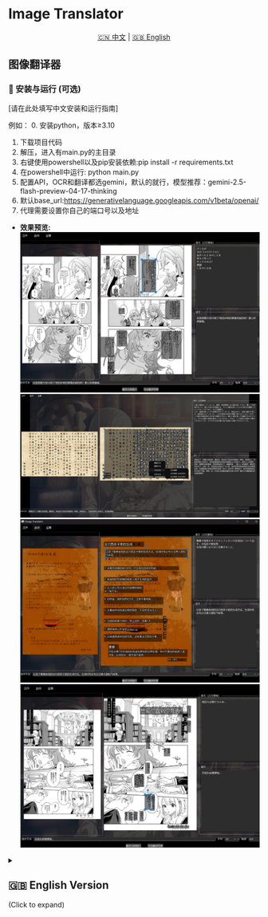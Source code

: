 # Image Translator

<!-- Language Switcher -->
<p align="center">
  <a href="#chinese-version">🇨🇳 中文</a> | <a href="#english-version">🇬🇧 English</a>
</p>

<!-- Chinese Version (Default) -->
<a name="chinese-version"></a>

## 图像翻译器

### 🚀 安装与运行 (可选)

[请在此处填写中文安装和运行指南]

例如：
0.  安装python，版本≥3.10
1.  下载项目代码
2.  解压，进入有main.py的主目录
3.  右键使用powershell以及pip安装依赖:pip install -r requirements.txt
4.  在powershell中运行: python main.py
5.  配置API，OCR和翻译都选gemini，默认的就行，模型推荐：gemini-2.5-flash-preview-04-17-thinking
6.  默认base_url:https://generativelanguage.googleapis.com/v1beta/openai/
7.  代理需要设置你自己的端口号以及地址

*   **效果预览:**
    ![示例图片 4](sample/4.png)
    ![示例图片 3](sample/3.png)
    ![示例图片 2](sample/2.png)
    ![示例图片 1](sample/1.png)



<!-- English Version (Collapsible) -->
<a name="english-version"></a>
<details>
<summary><h2>🇬🇧 English Version</h2> (Click to expand)</summary>

<br>

Image Translator is a desktop application built with PyQt6, designed to facilitate the optical character recognition (OCR) and translation of text embedded within images. It provides an interactive environment for users to load images, process them using various AI-powered services, and meticulously edit the resulting translated text overlays.

*   **Sample Images:**
    ![Sample Image 4](sample/4.png)
    ![Sample Image 3](sample/3.png)
    ![Sample Image 2](sample/2.png)
    ![Sample Image 1](sample/1.png)

---

### ✨ Key Features:

*   **Flexible Image Loading:**
    *   Load single images for detailed, interactive translation.
    *   Batch process multiple images for efficient bulk translation and export.
*   **Advanced OCR Capabilities:**
    *   **Primary OCR with Gemini:** Utilizes Google's Gemini model (via its OpenAI-compatible API) for integrated multi-modal OCR and translation, or as a standalone OCR step.
    *   **Fallback OCR Options:**
        *   Google Cloud Vision API.
        *   Local PaddleOCR (supports multiple languages, including Japanese).
    *   Users can select their preferred primary and fallback OCR providers.
*   **Versatile Translation Services:**
    *   **Primary Translation with Gemini:** Leverages Gemini for text translation, either as part of the multi-modal OCR process or as a separate step for text extracted by other OCR engines.
    *   **Fallback Translation with Local LLM:** Supports translation via a local Large Language Model API (e.g., compatible with Sakura, Llama.cpp server endpoints).
    *   Provider preferences are configurable.
*   **Interactive Text Block Manipulation:**
    *   **Visual Editing:** Directly on a preview of the image, users can:
        *   **Select** individual text blocks.
        *   **Move** text blocks to new positions.
        *   **Resize** the bounding box of text blocks.
        *   **Rotate** text blocks to any angle.
    *   **Content Editing:**
        *   Edit translated text via a dedicated detail panel or an in-place dialog.
        *   View original (OCR'd) text alongside the translation.
    *   **Add/Delete Blocks:** Create new text blocks manually or delete existing ones.
*   **Comprehensive Text Styling:**
    *   **Font Customization:** Choose system fonts or provide font file paths.
    *   **Font Size:** Set a fixed font size or allow dynamic sizing based on LLM suggestions.
    *   **Colors:** Customize main text color, outline color, and text background color (all with RGBA support).
    *   **Outline:** Control the thickness of the text outline.
    *   **Spacing:** Adjust horizontal character/line spacing and vertical character/column spacing.
    *   **Orientation & Alignment:** Set text orientation (horizontal, vertical LTR/RTL) and alignment (left, center, right) per block.
*   **Configuration and Customization:**
    *   **API & Proxy Settings:** Dedicated dialog to manage API keys (Gemini, Google), provider choices, model names, timeouts, and HTTP/HTTPS proxy settings.
    *   **Glossary Management:** Create, import, and export a glossary for consistent terminology when using the local LLM translator.
    *   **UI Personalization:** Change the main window's background image and application icon.
    *   All settings are persisted in a `config.ini` file.
*   **User Experience:**
    *   **Graphical User Interface:** Built with PyQt6 for a responsive desktop experience.
    *   **Progress Indication:** Visual feedback with progress bars and status messages for long-running operations (image processing, batch translation).
    *   **Cancellable Operations:** Ability to cancel ongoing single or batch processing tasks.
    *   **Export Functionality:** Save the final image with all translated and styled text blocks rendered onto it.

---

### 🛠️ Tech Stack (Optional)

*   Python 3.x
*   PyQt6
*   Google Gemini API
*   Google Cloud Vision API (Optional)
*   PaddleOCR (Optional)
*   Local LLM API (Optional)

---

### 🚀 Installation & Usage (Optional)

[Provide English installation and usage instructions here]

Example:
1.  Clone the repository: `git clone https://your-repo-url.git`
2.  Navigate to the directory: `cd image-translator`
3.  Install dependencies: `pip install -r requirements.txt`
4.  Run the application: `python main.py`

---

### ⚙️ Configuration (Optional)

[Provide English configuration details here, e.g., how to set up API keys]

---

### 🤝 Contributing (Optional)

[Provide English contribution guidelines here]

---

### 📄 License (Optional)

[State your project license here, e.g., This project is licensed under the MIT License.]

</details>
